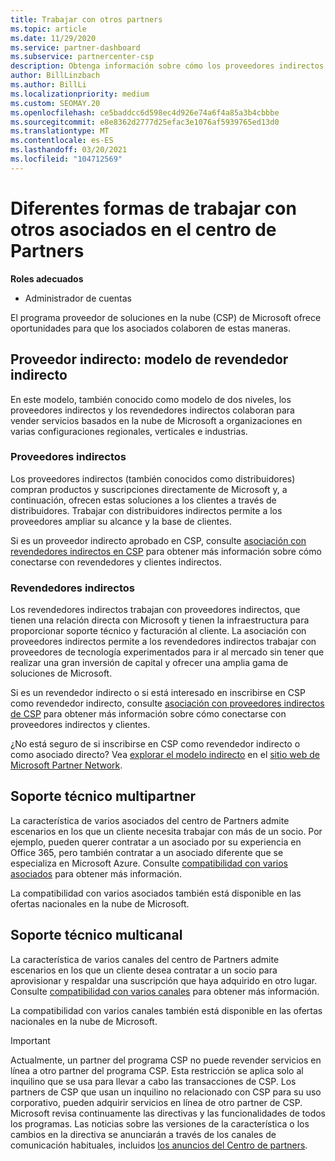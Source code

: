 ```yaml
---
title: Trabajar con otros partners
ms.topic: article
ms.date: 11/29/2020
ms.service: partner-dashboard
ms.subservice: partnercenter-csp
description: Obtenga información sobre cómo los proveedores indirectos se asocian con distribuidores indirectos en el programa proveedor de soluciones en la nube (CSP) y determine qué rol es el adecuado para usted.
author: BillLinzbach
ms.author: BillLi
ms.localizationpriority: medium
ms.custom: SEOMAY.20
ms.openlocfilehash: ce5baddcc6d598ec4d926e74a6f4a85a3b4cbbbe
ms.sourcegitcommit: e8e8362d2777d25efac3e1076af5939765ed13d0
ms.translationtype: MT
ms.contentlocale: es-ES
ms.lasthandoff: 03/20/2021
ms.locfileid: "104712569"
---
```

# <a name="different-ways-you-can-work-with-other-partners-in-partner-center"></a>Diferentes formas de trabajar con otros asociados en el centro de Partners

**Roles adecuados**

- Administrador de cuentas

El programa proveedor de soluciones en la nube (CSP) de Microsoft ofrece oportunidades para que los asociados colaboren de estas maneras.

## <a name="indirect-provider-indirect-reseller-model"></a>Proveedor indirecto: modelo de revendedor indirecto

En este modelo, también conocido como modelo de dos niveles, los proveedores indirectos y los revendedores indirectos colaboran para vender servicios basados en la nube de Microsoft a organizaciones en varias configuraciones regionales, verticales e industrias.

### <a name="indirect-providers"></a>Proveedores indirectos

Los proveedores indirectos (también conocidos como distribuidores) compran productos y suscripciones directamente de Microsoft y, a continuación, ofrecen estas soluciones a los clientes a través de distribuidores. Trabajar con distribuidores indirectos permite a los proveedores ampliar su alcance y la base de clientes.

Si es un proveedor indirecto aprobado en CSP, consulte [asociación con revendedores indirectos en CSP](indirect-provider-tasks-in-partner-center.md) para obtener más información sobre cómo conectarse con revendedores y clientes indirectos.

### <a name="indirect-resellers"></a>Revendedores indirectos

Los revendedores indirectos trabajan con proveedores indirectos, que tienen una relación directa con Microsoft y tienen la infraestructura para proporcionar soporte técnico y facturación al cliente. La asociación con proveedores indirectos permite a los revendedores indirectos trabajar con proveedores de tecnología experimentados para ir al mercado sin tener que realizar una gran inversión de capital y ofrecer una amplia gama de soluciones de Microsoft.

Si es un revendedor indirecto o si está interesado en inscribirse en CSP como revendedor indirecto, consulte [asociación con proveedores indirectos de CSP](indirect-reseller-tasks-in-partner-center.md) para obtener más información sobre cómo conectarse con proveedores indirectos y clientes.

¿No está seguro de si inscribirse en CSP como revendedor indirecto o como asociado directo? Vea [explorar el modelo indirecto](https://partner.microsoft.com/cloud-solution-provider/indirect) en el [sitio web de Microsoft Partner Network](https://partner.microsoft.com).

## <a name="multi-partner-support"></a>Soporte técnico multipartner

La característica de varios asociados del centro de Partners admite escenarios en los que un cliente necesita trabajar con más de un socio. Por ejemplo, pueden querer contratar a un asociado por su experiencia en Office 365, pero también contratar a un asociado diferente que se especializa en Microsoft Azure. Consulte [compatibilidad con varios asociados](multipartner.md) para obtener más información.

La compatibilidad con varios asociados también está disponible en las ofertas nacionales en la nube de Microsoft.

## <a name="multi-channel-support"></a>Soporte técnico multicanal

La característica de varios canales del centro de Partners admite escenarios en los que un cliente desea contratar a un socio para aprovisionar y respaldar una suscripción que haya adquirido en otro lugar. Consulte [compatibilidad con varios canales](multichannel.md) para obtener más información.

La compatibilidad con varios canales también está disponible en las ofertas nacionales en la nube de Microsoft.

> [!IMPORTANT]  
> Actualmente, un partner del programa CSP no puede revender servicios en línea a otro partner del programa CSP. Esta restricción se aplica solo al inquilino que se usa para llevar a cabo las transacciones de CSP. Los partners de CSP que usan un inquilino no relacionado con CSP para su uso corporativo, pueden adquirir servicios en línea de otro partner de CSP. Microsoft revisa continuamente las directivas y las funcionalidades de todos los programas. Las noticias sobre las versiones de la característica o los cambios en la directiva se anunciarán a través de los canales de comunicación habituales, incluidos [los anuncios del Centro de partners](announcements/index.md).
